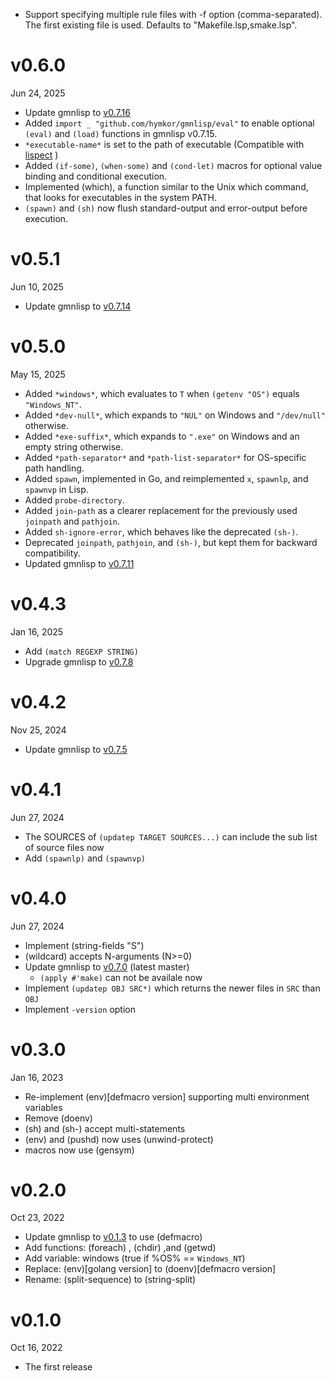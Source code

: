 - Support specifying multiple rule files with -f option (comma-separated). The first existing file is used. Defaults to "Makefile.lsp,smake.lsp".

v0.6.0
======
Jun 24, 2025

- Update gmnlisp to [v0.7.16]
- Added `import _ "github.com/hymkor/gmnlisp/eval"` to enable optional `(eval)` and `(load)` functions in gmnlisp v0.7.15.
- `*executable-name*` is set to the path of executable (Compatible with [lispect](https://github.com/hymkor/lispect) )
- Added `(if-some)`, `(when-some)` and `(cond-let)` macros for optional value binding and conditional execution.
- Implemented (which), a function similar to the Unix which command, that looks for executables in the system PATH.
- `(spawn)` and `(sh)` now flush standard-output and error-output before execution.

[v0.7.15]: https://github.com/hymkor/gmnlisp/releases/tag/v0.7.15
[v0.7.16]: https://github.com/hymkor/gmnlisp/releases/tag/v0.7.16

v0.5.1
======
Jun 10, 2025

- Update gmnlisp to [v0.7.14]

[v0.7.14]: https://github.com/hymkor/gmnlisp/releases/tag/v0.7.14

v0.5.0
======
May 15, 2025

- Added `*windows*`, which evaluates to `T` when `(getenv "OS")` equals `"Windows_NT"`.
- Added `*dev-null*`, which expands to `"NUL"` on Windows and `"/dev/null"` otherwise.
- Added `*exe-suffix*`, which expands to `".exe"` on Windows and an empty string otherwise.
- Added `*path-separator*` and `*path-list-separator*` for OS-specific path handling.
- Added `spawn`, implemented in Go, and reimplemented `x`, `spawnlp`, and `spawnvp` in Lisp.
- Added `probe-directory`.
- Added `join-path` as a clearer replacement for the previously used `joinpath` and `pathjoin`.
- Added `sh-ignore-error`, which behaves like the deprecated `(sh-)`.
- Deprecated `joinpath`, `pathjoin`, and `(sh-)`, but kept them for backward compatibility.
- Updated gmnlisp to [v0.7.11]

[v0.7.11]: https://github.com/hymkor/gmnlisp/releases/tag/v0.7.11

v0.4.3
======
Jan 16, 2025

- Add `(match REGEXP STRING)`
- Upgrade gmnlisp to [v0.7.8]

[v0.7.8]: https://github.com/hymkor/gmnlisp/releases/tag/v0.7.8

v0.4.2
======
Nov 25, 2024

- Update gmnlisp to [v0.7.5]

[v0.7.5]: https://github.com/hymkor/gmnlisp/releases/tag/v0.7.5

v0.4.1
=======
Jun 27, 2024

- The SOURCES of `(updatep TARGET SOURCES...)` can include the sub list of source files now
- Add `(spawnlp)` and `(spawnvp)`

v0.4.0
======
Jun 27, 2024

- Implement (string-fields "S")
- (wildcard) accepts N-arguments (N>=0)
- Update gmnlisp to [v0.7.0] \(latest master)
    - `(apply #'make)` can not be availale now
- Implement `(updatep OBJ SRC*)` which returns the newer files in `SRC` than `OBJ`
- Implement `-version` option

[v0.7.0]: https://github.com/hymkor/gmnlisp/releases/tag/v0.7.0

v0.3.0
======
Jan 16, 2023

- Re-implement (env)[defmacro version] supporting multi environment variables
- Remove (doenv)
- (sh) and (sh-) accept multi-statements
- (env) and (pushd) now uses (unwind-protect)
- macros now use (gensym)

v0.2.0
======
Oct 23, 2022

- Update gmnlisp to [v0.1.3] to use (defmacro)
- Add functions: (foreach) , (chdir) ,and (getwd)
- Add variable: windows (true if %OS% == `Windows_NT`)
- Replace: (env)[golang version] to (doenv)[defmacro version]
- Rename: (split-sequence) to (string-split)

[v0.1.3]: https://github.com/hymkor/gmnlisp/releases/tag/v0.1.3

v0.1.0
=======
Oct 16, 2022

- The first release
